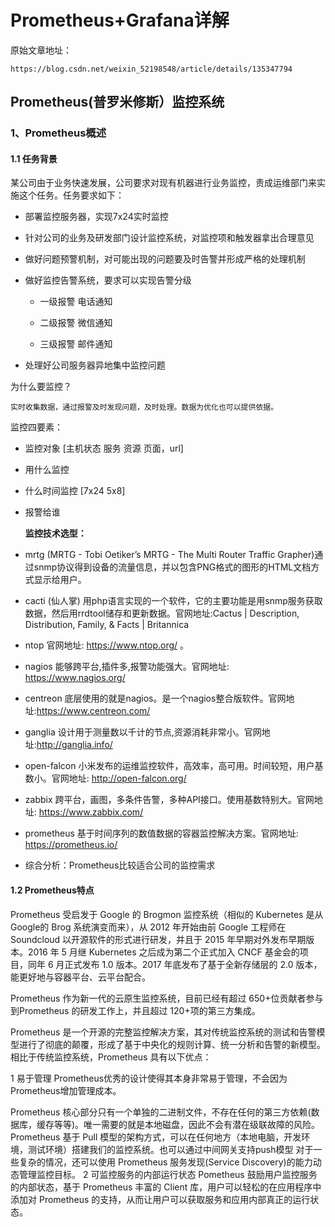 # Prometheus+Grafana详解

原始文章地址：

```
https://blog.csdn.net/weixin_52198548/article/details/135347794
```

## Prometheus(普罗米修斯）监控系统

### 1、Prometheus概述

#### 1.1 任务背景

某公司由于业务快速发展，公司要求对现有机器进行业务监控，责成运维部门来实施这个任务。任务要求如下：

- 部署监控服务器，实现7x24实时监控


- 针对公司的业务及研发部门设计监控系统，对监控项和触发器拿出合理意见


- 做好问题预警机制，对可能出现的问题要及时告警并形成严格的处理机制


- 做好监控告警系统，要求可以实现告警分级

  - 一级报警 电话通知

  - 二级报警 微信通知

  - 三级报警 邮件通知

- 处理好公司服务器异地集中监控问题

为什么要监控？

```
实时收集数据，通过报警及时发现问题，及时处理。数据为优化也可以提供依据。
```

监控四要素：

- 监控对象 [主机状态 服务 资源 页面，url]

- 用什么监控

- 什么时间监控 [7x24 5x8]

- 报警给谁

  **监控技术选型：**

- mrtg (MRTG - Tobi Oetiker’s MRTG - The Multi Router Traffic Grapher)通过snmp协议得到设备的流量信息，并以包含PNG格式的图形的HTML文档方式显示给用户。

- cacti (仙人掌) 用php语言实现的一个软件，它的主要功能是用snmp服务获取数据，然后用rrdtool储存和更新数据。官网地址:Cactus | Description, Distribution, Family, & Facts | Britannica
- ntop 官网地址: https://www.ntop.org/ 。
- nagios 能够跨平台,插件多,报警功能强大。官网地址: https://www.nagios.org/
- centreon 底层使用的就是nagios。是一个nagios整合版软件。官网地址:https://www.centreon.com/
- ganglia 设计用于测量数以千计的节点,资源消耗非常小。官网地址:http://ganglia.info/
- open-falcon 小米发布的运维监控软件，高效率，高可用。时间较短，用户基数小。官网地址: http://open-falcon.org/
- zabbix 跨平台，画图，多条件告警，多种API接口。使用基数特别大。官网地址: https://www.zabbix.com/
- prometheus 基于时间序列的数值数据的容器监控解决方案。官网地址: https://prometheus.io/
- 综合分析：Prometheus比较适合公司的监控需求

#### 1.2 Prometheus特点

Prometheus 受启发于 Google 的 Brogmon 监控系统（相似的 Kubernetes 是从 Google的 Brog 系统演变而来），从 2012 年开始由前 Google 工程师在 Soundcloud 以开源软件的形式进行研发，并且于 2015 年早期对外发布早期版本。2016 年 5 月继 Kubernetes 之后成为第二个正式加入 CNCF 基金会的项目，同年 6 月正式发布 1.0 版本。2017 年底发布了基于全新存储层的 2.0 版本，能更好地与容器平台、云平台配合。

Prometheus 作为新一代的云原生监控系统，目前已经有超过 650+位贡献者参与到Prometheus 的研发工作上，并且超过 120+项的第三方集成。

Prometheus 是一个开源的完整监控解决方案，其对传统监控系统的测试和告警模型进行了彻底的颠覆，形成了基于中央化的规则计算、统一分析和告警的新模型。 相比于传统监控系统，Prometheus 具有以下优点：

1 易于管理
Prometheus优秀的设计使得其本身非常易于管理，不会因为Prometheus增加管理成本。

Prometheus 核心部分只有一个单独的二进制文件，不存在任何的第三方依赖(数据库，缓存等等)。唯一需要的就是本地磁盘，因此不会有潜在级联故障的风险。
Prometheus 基于 Pull 模型的架构方式，可以在任何地方（本地电脑，开发环境，测试环境）搭建我们的监控系统。也可以通过中间网关支持push模型
对于一些复杂的情况，还可以使用 Prometheus 服务发现(Service Discovery)的能力动态管理监控目标。
2 可监控服务的内部运行状态
Pometheus 鼓励用户监控服务的内部状态，基于 Prometheus 丰富的 Client 库，用户可以轻松的在应用程序中添加对 Prometheus 的支持，从而让用户可以获取服务和应用内部真正的运行状态。